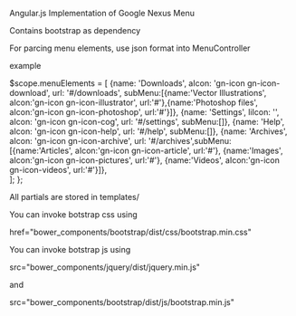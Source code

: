 Angular.js Implementation of Google Nexus Menu

Contains bootstrap as dependency

For parcing menu elements, use json format into MenuController

example

$scope.menuElements = [
				{name: 'Downloads', aIcon: 'gn-icon gn-icon-download', url: '#/downloads', subMenu:[{name:'Vector Illustrations', aIcon:'gn-icon gn-icon-illustrator', url:'#'},{name:'Photoshop files', aIcon:'gn-icon gn-icon-photoshop', url:'#'}]},
				{name: 'Settings', liIcon: '', aIcon: 'gn-icon gn-icon-cog', url: '#/settings', subMenu:[]},
				{name: 'Help', aIcon: 'gn-icon gn-icon-help', url: '#/help', subMenu:[]},
				{name: 'Archives', aIcon: 'gn-icon gn-icon-archive', url: '#/archives',subMenu:[{name:'Articles', aIcon:'gn-icon gn-icon-article', url:'#'}, {name:'Images', aIcon:'gn-icon gn-icon-pictures', url:'#'}, {name:'Videos', aIcon:'gn-icon gn-icon-videos', url:'#'}]},	
			];
		};

All partials are stored in templates/

You can invoke botstrap css using

 href="bower_components/bootstrap/dist/css/bootstrap.min.css" 

You can invoke botstrap js using

src="bower_components/jquery/dist/jquery.min.js"

and 

src="bower_components/bootstrap/dist/js/bootstrap.min.js"
